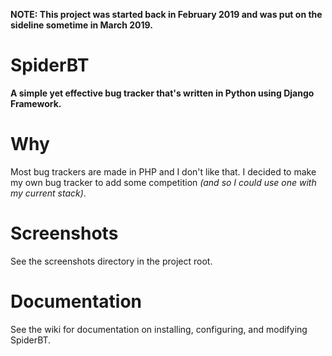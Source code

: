 __NOTE: This project was started back in February 2019 and was put on the sideline sometime in March 2019.__

# SpiderBT
__A simple yet effective bug tracker that's written in Python using Django Framework.__


# Why
Most bug trackers are made in PHP and I don't like that. I decided to make my own bug tracker to add some competition _(and so I could use one with my current stack)_.

# Screenshots
See the screenshots directory in the project root.

# Documentation
See the wiki for documentation on installing, configuring, and modifying SpiderBT.